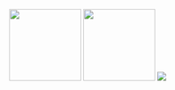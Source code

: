 <img align="" height='130px' src="https://github-readme-stats.vercel.app/api?username=demo-hub&hide_title=true&show_icons=true&include_all_commits=true&line_height=21" />

<img align="" height='130px' src="https://github-readme-stats.vercel.app/api/top-langs/?username=demo-hub&layout=compact&langs_count=7" />

<img align="" src="https://cr-skills-chart-widget.azurewebsites.net/api/api?username=demo-hub" />


